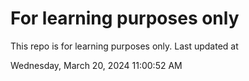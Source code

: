 # For learning purposes only
This repo is for learning purposes only.
Last updated at

Wednesday, March 20, 2024 11:00:52 AM

